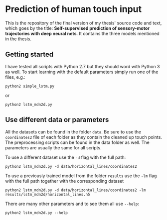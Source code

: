 # Prediction of human touch input
This is the repository of the final version of my thesis' source code and text, which goes by the title: **Self-supervised prediction of sensory-motor trajectories with deep neural nets**. It contains the three models mentioned in the thesis.

## Getting started
I have tested all scripts with Python 2.7 but they should word with Python 3 as well. To start learning with the default parameters simply run one of the files, e.g.:

```
python2 simple_lstm.py
```

or

```
python2 lstm_mdn2d.py
```

## Use different data or parameters
All the datasets can be found in the folder `data`. Be sure to use the `coordinates2` file of each folder as they contain the cleaned up touch points. The preprocessing scripts can be found in the data folder as well. The parameters are usually the same for all scripts.

To use a different dataset use the `-d` flag with the full path:

```
python2 lstm_mdn2d.py -d data/horizontal_lines/coordinates2
```

To use a previously trained model from the folder `results` use the `-lm` flag with the full path together with the corresponding dataset

```
python2 lstm_mdn2d.py -d data/horizontal_lines/coordinates2 -lm results/lstm_mdn2d/horizontal_lines.h5
```

There are many other parameters and to see them all use `--help`:

```
python2 lstm_mdn2d.py --help
```

